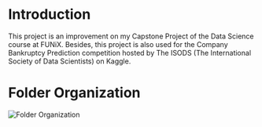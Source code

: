 # Introduction
This project is an improvement on my Capstone Project of the Data Science course at FUNiX. Besides, this project is also used for the Company Bankruptcy Prediction competition hosted by The ISODS (The International Society of Data Scientists) on Kaggle.

# Folder Organization
![Folder Organization](https://i.ibb.co/q0wYb9L/tree.png)
